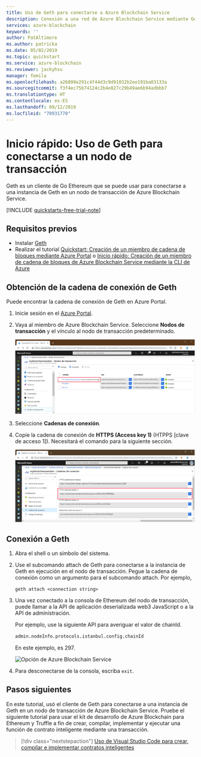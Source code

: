 ```yaml
---
title: Uso de Geth para conectarse a Azure Blockchain Service
description: Conexión a una red de Azure Blockchain Service mediante Geth
services: azure-blockchain
keywords: ''
author: PatAltimore
ms.author: patricka
ms.date: 05/02/2019
ms.topic: quickstart
ms.service: azure-blockchain
ms.reviewer: jackyhsu
manager: femila
ms.openlocfilehash: a26899e291c4f44d3c9d91032b2ee191ba03133a
ms.sourcegitcommit: f3f4ec75b74124c2b4e827c29b49ae6b94adbbb7
ms.translationtype: HT
ms.contentlocale: es-ES
ms.lasthandoff: 09/12/2019
ms.locfileid: "70931770"
---
```

# <a name="quickstart-use-geth-to-connect-to-a-transaction-node"></a>Inicio rápido: Uso de Geth para conectarse a un nodo de transacción

Geth es un cliente de Go Ethereum que se puede usar para conectarse a una instancia de Geth en un nodo de transacción de Azure Blockchain Service.

[!INCLUDE [quickstarts-free-trial-note](../../../includes/quickstarts-free-trial-note.md)]

## <a name="prerequisites"></a>Requisitos previos

* Instalar [Geth](https://github.com/ethereum/go-ethereum/wiki/geth)
* Realizar el tutorial [Quickstart: Creación de un miembro de cadena de bloques mediante Azure Portal](create-member.md) o [Inicio rápido: Creación de un miembro de cadena de bloques de Azure Blockchain Service mediante la CLI de Azure](create-member-cli.md)

## <a name="get-the-geth-connection-string"></a>Obtención de la cadena de conexión de Geth

Puede encontrar la cadena de conexión de Geth en Azure Portal.

1. Inicie sesión en el [Azure Portal](https://portal.azure.com).
1. Vaya al miembro de Azure Blockchain Service. Seleccione **Nodos de transacción** y el vínculo al nodo de transacción predeterminado.

    ![Selección del nodo de transacción predeterminado](./media/connect-geth/transaction-nodes.png)

1. Seleccione **Cadenas de conexión**.
1. Copie la cadena de conexión de **HTTPS (Access key 1)** (HTPPS [clave de acceso 1]). Necesitará el comando para la siguiente sección.

    ![Cadena de conexión](./media/connect-geth/connection-string.png)

## <a name="connect-to-geth"></a>Conexión a Geth

1. Abra el shell o un símbolo del sistema.
1. Use el subcomando attach de Geth para conectarse a la instancia de Geth en ejecución en el nodo de transacción. Pegue la cadena de conexión como un argumento para el subcomando attach. Por ejemplo,

    ```
    geth attach <connection string>
    ```

1. Una vez conectado a la consola de Ethereum del nodo de transacción, puede llamar a la API de aplicación deserializada web3 JavaScript o a la API de administración.

    Por ejemplo, use la siguiente API para averiguar el valor de chainId.

    ```bash
    admin.nodeInfo.protocols.istanbul.config.chainId
    ```

    En este ejemplo, es 297.

    ![Opción de Azure Blockchain Service](./media/connect-geth/geth-attach.png)

1. Para desconectarse de la consola, escriba `exit`.

## <a name="next-steps"></a>Pasos siguientes

En este tutorial, usó el cliente de Geth para conectarse a una instancia de Geth en un nodo de transacción de Azure Blockchain Service. Pruebe el siguiente tutorial para usar el kit de desarrollo de Azure Blockchain para Ethereum y Truffle a fin de crear, compilar, implementar y ejecutar una función de contrato inteligente mediante una transacción.

> [!div class="nextstepaction"]
> [Uso de Visual Studio Code para crear, compilar e implementar contratos inteligentes](send-transaction.md)